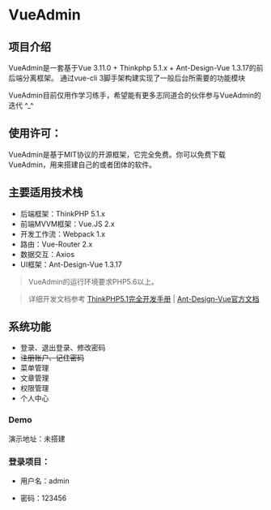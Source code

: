 VueAdmin
===============

## 项目介绍
VueAdmin是一套基于Vue 3.11.0 + Thinkphp 5.1.x + Ant-Design-Vue 1.3.17的前后端分离框架。
通过vue-cli 3脚手架构建实现了一般后台所需要的功能模块

VueAdmin目前仅用作学习练手，希望能有更多志同道合的伙伴参与VueAdmin的迭代 ^_^

## 使用许可：
VueAdmin是基于MIT协议的开源框架，它完全免费。你可以免费下载VueAdmin，用来搭建自己的或者团体的软件。

## 主要适用技术栈
* 后端框架：ThinkPHP 5.1.x
* 前端MVVM框架：Vue.JS 2.x
* 开发工作流：Webpack 1.x
* 路由：Vue-Router 2.x
* 数据交互：Axios
* UI框架：Ant-Design-Vue 1.3.17

> VueAdmin的运行环境要求PHP5.6以上。

> 详细开发文档参考 [ThinkPHP5.1完全开发手册](https://www.kancloud.cn/manual/thinkphp5_1/353946) | [Ant-Design-Vue官方文档](https://www.antdv.com/components/carousel-cn/)

## 系统功能

* 登录、退出登录、修改密码
* ~~注册账户、记住密码~~
* 菜单管理
* 文章管理
* 权限管理
* 个人中心

### Demo

演示地址：未搭建

### 登录项目：

* 用户名：admin

* 密码：123456